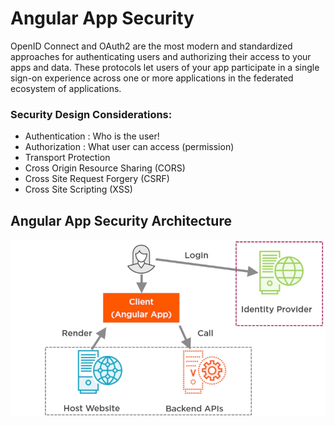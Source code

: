# Angular App Security
OpenID Connect and OAuth2 are the most modern and standardized approaches for authenticating users and authorizing their access to your apps and data. These protocols let users of your app participate in a single sign-on experience across one or more applications in the federated ecosystem of applications.

### Security Design Considerations:
- Authentication : Who is the user!
- Authorization : What user can access (permission)
- Transport Protection
- Cross Origin Resource Sharing (CORS)
- Cross Site Request Forgery (CSRF)
- Cross Site Scripting (XSS)

## Angular App Security Architecture
![img text](https://github.com/milindchavan12/Angular/blob/master/Assets/AngularAppSecurityArchitecture.png)